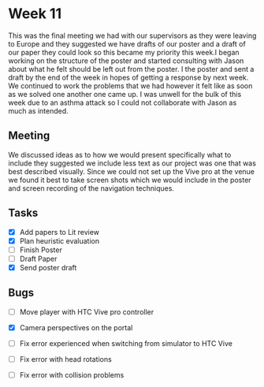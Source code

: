 # Week 11

This was the final meeting we had with our supervisors as they were leaving to Europe and they suggested we have drafts 
of our poster and a draft of our paper they could look so this became my priority this week.I began working on the structure 
of the poster and started consulting with Jason about what he felt should be left out from the poster. I the poster and 
sent a draft by the end of the week in hopes of getting a response by next week. We continued to work the problems that 
we had however it felt like as soon as we solved one another one came up. I was unwell for the bulk of this week due to 
an asthma attack so I could not collaborate with Jason as much as intended. 


## Meeting

We discussed ideas as to how we would present specifically what to include they suggested we include less text as our 
project was one that was best described visually. Since we could not set up the Vive pro at the venue we found it best to 
take screen shots which we would include in the poster and screen recording of the navigation techniques.

## Tasks

* [x] Add papers to Lit review
* [x] Plan heuristic evaluation
* [ ] Finish Poster 
* [ ] Draft Paper
* [x] Send poster draft

## Bugs

* [ ] Move player with HTC Vive pro controller
* [x] Camera perspectives on the portal
* [ ] Fix error experienced when switching from simulator to HTC Vive
* [ ] Fix error with head rotations
* [ ] Fix error with collision problems 






